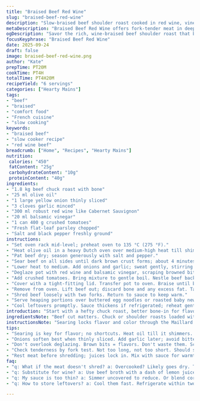 ```yaml
---
title: "Braised Beef Red Wine"
slug: "braised-beef-red-wine"
description: "Slow-braised beef shoulder roast cooked in red wine, vinegar, and crushed tomatoes. Aromatics softened before simmering. Oven cooking low and slow till fork-tender meat. Finished with parsley, served over noodles or baby potatoes. Substitutions for wine and herbs suggested. Techniques emphasize browning, deglazing, and moisture control. A practical approach to classic French-inspired comfort food. No nuts, dairy, gluten, or eggs."
metaDescription: "Braised Beef Red Wine offers fork-tender meat in deep flavors, perfect for cozy dinners with hearty noodles or roasted potatoes."
ogDescription: "Savor the rich, wine-braised beef shoulder roast that brings classic comfort to your table. Serve it over noodles or potatoes."
focusKeyphrase: "Braised Beef Red Wine"
date: 2025-09-24
draft: false
image: braised-beef-red-wine.png
author: "Kate"
prepTime: PT20M
cookTime: PT4H
totalTime: PT4H20M
recipeYield: "6 servings"
categories: ["Hearty Mains"]
tags:
- "beef"
- "braised"
- "comfort food"
- "French cuisine"
- "slow cooking"
keywords:
- "braised beef"
- "slow cooker recipe"
- "red wine beef"
breadcrumb: ["Home", "Recipes", "Hearty Mains"]
nutrition: 
 calories: "450"
 fatContent: "25g"
 carbohydrateContent: "10g"
 proteinContent: "40g"
ingredients:
- "1.8 kg beef chuck roast with bone"
- "25 ml olive oil"
- "1 large yellow onion thinly sliced"
- "3 cloves garlic minced"
- "300 ml robust red wine like Cabernet Sauvignon"
- "20 ml balsamic vinegar"
- "1 can 400 g crushed tomatoes"
- "Fresh flat-leaf parsley chopped"
- "Salt and black pepper freshly ground"
instructions:
- "Set oven rack mid-level; preheat oven to 135 °C (275 °F)."
- "Heat olive oil in a heavy Dutch oven over medium-high heat till shimmering."
- "Pat beef dry; season generously with salt and pepper."
- "Sear beef on all sides until dark brown crust forms; about 4 minutes per side. Listen for crackling oil and browning aroma. Remove meat; tent loosely with foil."
- "Lower heat to medium. Add onions and garlic; sweat gently, stirring often to prevent burning. Season with salt and pepper. Soften until onions translucent and sweet-smelling, approx 6 minutes."
- "Deglaze pot with red wine and balsamic vinegar, scraping browned bits from bottom—brown bits hold flavor; don't skip. Simmer 3 minutes until liquid reduces slightly and thicken aroma develops."
- "Add crushed tomatoes. Bring mixture to gentle boil. Nestle beef back into pot, bone side down."
- "Cover with a tight-fitting lid. Transfer pot to oven. Braise until beef falls apart easily, usually 3 hours 45 minutes to 4 hours 15 minutes. Check after 3 hours: insert fork, should pierce with no resistance but meat still moist."
- "Remove from oven. Lift beef out; discard bone and any excess fat. Taste sauce; adjust seasoning with salt and pepper."
- "Shred beef loosely with two forks. Return to sauce to keep warm."
- "Serve heaping portions over buttered egg noodles or roasted baby new potatoes. Garnish with fresh parsley."
- "Cool leftovers promptly. Sauce thickens if refrigerated; reheat gently with splash water or broth."
introduction: "Start with a hefty chuck roast, better bone-in for flavor. No fluff; this is about coaxing deep beef flavor slowly over hours in a snug oven. Patience more than precision. Sweet, aromatic onions and garlic in the pot create a soft bed under dark, wine-kissed meat. Hear that sizzle? It's the Maillard reaction locking in taste. Skip steps at your peril—the sear gives crust and texture. The liquid? Not just for braising but pulling browned richness up from pot bottom. Stir, scrape—no pieces left behind. Watch the aroma deepen as wine simmers, vinegar adds a subtle punch cutting fat. Time varies; fork tests trump clocks. Meat should shred under slight pressure, moist but breaking fast. Remove bone and spoils or risk gritty bites. Serve with dry starch backing—no soggy noodles wreck this. Garnish fresh or skip; parsley adds a green note. Useful substitutions: dried thyme or rosemary for parsley, red wine vinegar instead of balsamic, canned diced tomatoes fine if crushed not on hand. If wine's off-limits, use beef stock and a splash of lemon juice for acidity. Drain fat from cooking juices for leaner dish. Rest meat before shredding or fibers tighten, becoming stringy. Cool any leftovers swiftly; bacteria loves fat-rich liquids at lukewarm temps. Reheat low and slow; violent boiling breaks collagen gel. No shortcuts; low heat lets flavors marry."
ingredientsNote: "Beef cut matters. Chuck or shoulder roasts loaded with connective tissue break down into silky strands when braised properly. Bone-in delivers extra gelatin, boosting mouthfeel. Oil choice is forgiving, but olive oil adds subtle fruitiness—skip if using clarified butter or lard. Onions layered thin cook more evenly; avoid large chunks that stay crunchy. Garlic crushes well but don’t burn; burnt garlic turns bitter quickly—stir regularly. Red wine needs enough body to hold acidity and tannins; avoid watery or overly sweet blends. Vinegar sharpens flavors but be measured or it dominates. Tomatoes canned crushed preferred for texture; diced can work though chunks will remain whole. Parsley’s fresh and bright; dried herbs alter final note. Salt and pepper crucial throughout, adjust progressively; under-seasoning is common beginner trap that dulls final dish. Sauce consistency is important—if too watery after braising, simmer uncovered to reduce. Alternatively, thicken with a small slurry of cornstarch blended into cold water. Braising pot must be heavy and oven-safe, retaining and radiating heat evenly. Stainless steel or enameled cast iron ideal. Avoid aluminum as flavors may distort and acid reacts with metal. Have backup liquids ready: beef broth or water can replace wine in a pinch but wine gives key depth."
instructionsNote: "Searing locks flavor and color through the Maillard reaction, creating complex tastes that slow simmering alone can’t replace. Use high heat but wary of burning or underbrowning. Oil must shimmer without smoking. Meat surface must be dry; wipe with towels for best crust. Don’t crowd pan; brown in batches if needed. After meat removal, don’t discard browned bits stuck to pot—these are flavor gold. Deglazing lifts them into the sauce base. Sweep bottom with a wooden spoon vigorously. Onion and garlic sweat gently—not fry—to develop sweetness and soften texture without unpleasant bitterness or burns. Adjust heat as needed. Vinegar and wine added after vegetables soften bring acidity, balance fat, and brighten the dish. Simmer briefly so alcohol cooks off but preserve fragrance and taste. Braise covered in low oven long enough for collagen to melt and fibers relax; too short and meat tough, too long and fibers dry out. Check tenderness by piercing with fork; meat should give some but not collapse immediately. If surface starts too dry during braise, add a small splash of liquid. Remove bone carefully after cooking; bones may retain marrow but are inedible here. Trim excess fat for neat presentation unless desired for richness. Sauce can be skimmed for cleaner taste. Shred meat with forks into bite-size chunks—not pulverized mush. Let resting meat relax juices or it dries out when shredded. Serving options: noodles absorb sauce well but choose sturdy varieties; potatoes should be firm boiled or roasted, not watery mashed. Leftovers reheat low and slow; rapid heat separates fat and toughens fibers. Hold tightly covered to prevent drying or skin formation. Cool quickly if saving for later to prevent spoilage. If sauce too thin, simmer uncovered briefly to thicken before serving. Always taste and adjust seasoning near end. Salt accentuates flavors overlooked early on."
tips:
- "Searing is key for flavor; no shortcuts. Heat oil till it shimmers. Brown all sides, 4 minutes each. Listen for crackling. Burnt bits? No good."
- "Onions soften best when thinly sliced. Add garlic later; avoid bitter tastes. Keep stirring. They need patience, not high heat. Sweetness first."
- "Don't overlook deglazing. Brown bits = flavors. Don't waste them. Scrape well after onions. Vinegar adds tartness. Balance richness. No leftover flavor."
- "Check tenderness by fork test. Not too long, not too short. Should shred easily but be moist. Liquid matters. Add splash if too dry."
- "Rest meat before shredding; juices lock in. Mix with sauce for warmth. Serve with sturdy noodles or firm potatoes. No mushy textures."
faq:
- "q: What if the meat doesn't shred? a: Overcooked? Likely goes dry. Test a bit earlier next time. Moisture is necessary. Less time helps."
- "q: Substitute for wine? a: Use beef broth with a dash of lemon juice. Acid needed. Or red wine vinegar. Just measure carefully. Balance is key."
- "q: My sauce is too thin? a: Simmer uncovered to reduce. Or blend cornstarch in cold water, add to sauce. Heat gently. Thicken up happens."
- "q: How to store leftovers? a: Cool them fast. Refrigerate within two hours. Reheat low and slow for best results. Avoid rapid boiling."

---
```

